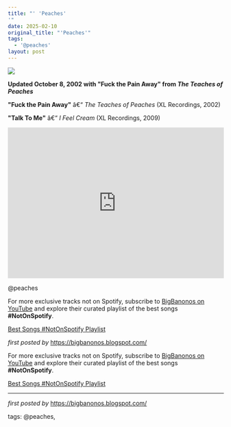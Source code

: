 ```yaml
---
title: "' 'Peaches'
'"
date: 2025-02-10
original_title: "'Peaches'"
tags:
  - '@peaches'
layout: post
---
```

<!-- Peaches -->
<img src="https://i.scdn.co/image/ab67616d0000b27388170b093550ed085d9f12f4" /> <p><strong>Updated October 8, 2002 with "Fuck the Pain Away" from <em>The Teaches of Peaches</em></strong></p> <p><strong>"Fuck the Pain Away"</strong> â€“ <em>The Teaches of Peaches</em> (XL Recordings, 2002)</p>
<p><strong>"Talk To Me"</strong> â€“ <em>I Feel Cream</em> (XL Recordings, 2009)</p> <iframe src="https://open.spotify.com/embed/playlist/11Z60gnPRNQroX0780bPGp?utm_source=generator" width="100%" height="352" frameBorder="0" allowfullscreen="" allow="autoplay; clipboard-write; encrypted-media; fullscreen; picture-in-picture" loading="lazy"></iframe> <p>@peaches</p> <!-- Footer -->
<p>For more exclusive tracks not on Spotify, subscribe to <a href="https://www.youtube.com/@BigBanonos" target="_blank">BigBanonos on YouTube</a> and explore their curated playlist of the best songs <strong>#NotOnSpotify</strong>.</p> <p><a href="https://www.youtube.com/playlist?list=PLtuNtuTatqI0kFahUCbtbfenC_ET5O_tr" target="_blank">Best Songs #NotOnSpotify Playlist</a></p> <p><em>first posted by</em> <a href="https://bigbanonos.blogspot.com/" rel="noopener" target="_new">https://bigbanonos.blogspot.com/</a></p>

<!--Subscribe and Playlist Links-->
<div>
    <p>For more exclusive tracks not on Spotify, subscribe to <a href="https://www.youtube.com/@BigBanonos" target="_blank">BigBanonos on YouTube</a> and explore their curated playlist of the best songs <strong>#NotOnSpotify</strong>.</p>
    <p><a href="https://www.youtube.com/playlist?list=PLtuNtuTatqI0kFahUCbtbfenC_ET5O_tr" target="_blank">Best Songs #NotOnSpotify Playlist<br /></a></p></div>

<hr />

<p><em>first posted by</em> <a href="https://bigbanonos.blogspot.com/" rel="noopener" target="_new">https://bigbanonos.blogspot.com/</a></p>

<p>tags: @peaches,</p>
